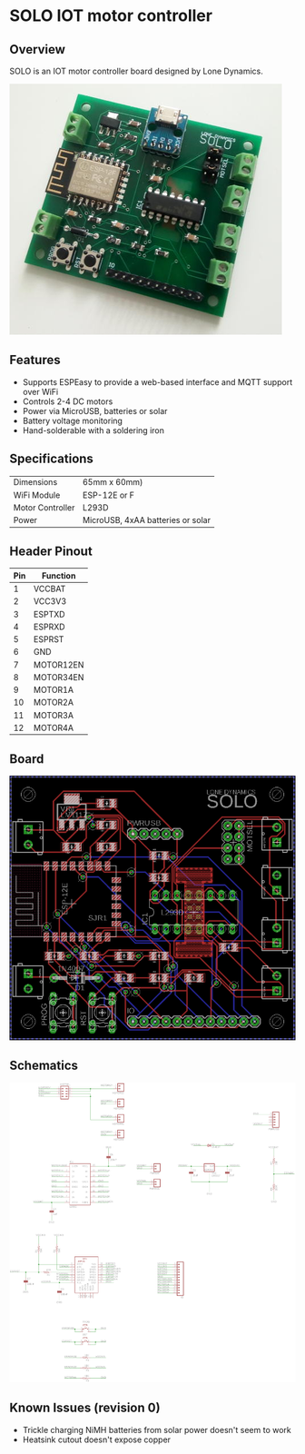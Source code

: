 # SOLO IOT motor controller

## Overview

SOLO is an IOT motor controller board designed by Lone Dynamics.

![Photo](solo-photo.jpg)

## Features

  * Supports ESPEasy to provide a web-based interface and MQTT support over WiFi
  * Controls 2-4 DC motors
  * Power via MicroUSB, batteries or solar
  * Battery voltage monitoring
  * Hand-solderable with a soldering iron

## Specifications

| | |
| --- | --- |
| Dimensions | 65mm x 60mm) |
| WiFi Module | ESP-12E or F |
| Motor Controller | L293D |
| Power | MicroUSB, 4xAA batteries or solar |

## Header Pinout

| Pin | Function |
| --- | --- |
| 1 | VCCBAT |
| 2 | VCC3V3 |
| 3 | ESPTXD |
| 4 | ESPRXD |
| 5 | ESPRST |
| 6 | GND |
| 7 | MOTOR12EN |
| 8 | MOTOR34EN |
| 9 | MOTOR1A |
| 10 | MOTOR2A |
| 11 | MOTOR3A |
| 12 | MOTOR4A |

## Board

![Board](solo-board.png)

## Schematics

![Schematics](solo-schematics.png)

## Known Issues (revision 0)

  * Trickle charging NiMH batteries from solar power doesn't seem to work
  * Heatsink cutout doesn't expose copper

